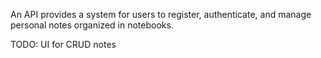 An API provides a system for users to register, authenticate, and manage personal notes organized in notebooks.

TODO:
UI for CRUD notes
